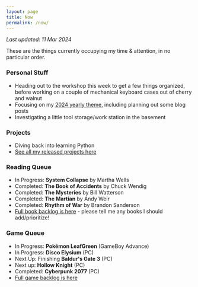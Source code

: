```yaml
---
layout: page
title: Now
permalink: /now/
---
```


*Last updated: 11 Mar 2024*

These are the things currently occupying my time & attention, in no particular order.

### Personal Stuff

- Heading out to the workshop this week to get a few things organized, before working on a couple of mechanical keyboard cases out of cherry and walnut
- Focusing on my [2024 yearly theme](/year-of-understanding), including planning out some blog posts
- Investigating a little tool storage/work station in the basement

### Projects

- Diving back into learning Python
- [See all my released projects here](/projects)

### Reading Queue

- In Progress: **System Collapse** by Martha Wells
- Completed: **The Book of Accidents** by Chuck Wendig
- Completed: **The Mysteries** by Bill Watterson
- Completed: **The Martian** by Andy Weir
- Completed: **Rhythm of War** by Brandon Sanderson
- [Full book backlog is here][books] - please tell me any books I should add/prioritize!

### Game Queue

- In Progress: **Pokémon LeafGreen** (GameBoy Advance)
- In Progress: **Disco Elysium** (PC)
- Next Up: Finishing **Baldur's Gate 3** (PC)
- Next up: **Hollow Knight** (PC)
- Completed: **Cyberpunk 2077** (PC)
- [Full game backlog is here][games]

[books]: https://docs.google.com/spreadsheets/d/1-1PcHF6xzFKTaTvxnfjm6bVgo4pd5yIr3nbxsbckoFo/edit?usp=sharing
[games]: https://docs.google.com/spreadsheets/d/1zg-SOYI8DlH-ibSNslfPtq0xJB4sEMb_7OHKbq2qclk/edit?usp=sharing
